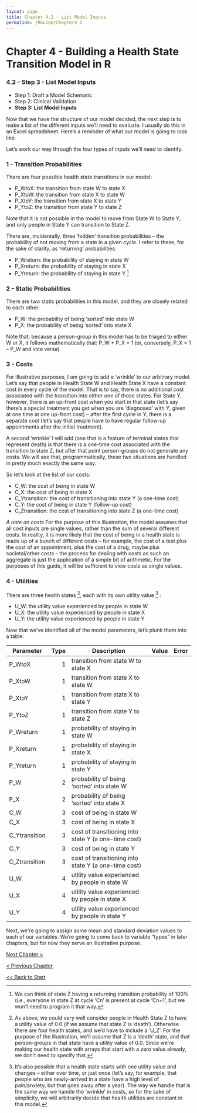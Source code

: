 ```yaml
---
layout: page
title: Chapter 4.2 - List Model Inputs
permalink: /RGuide/Chapter4_2
---
```


# Chapter 4 - Building a Health State Transition Model in R
### 4.2 - Step 3 - List Model Inputs
- Step 1: Draft a Model Schematic
- Step 2: Clinical Validation
- **Step 3: List Model Inputs**

Now that we have the structure of our model decided, the next step is to make a list of the different inputs we’ll need to evaluate. I usually do this in an Excel spreadsheet. Here’s a reminder of what our model is going to look like:
 
Let’s work our way through the four types of inputs we’ll need to identify.

### 1 -	Transition Probabilities
There are four possible health state transitions in our model:
-	P_WtoX: the transition from state W to state X
-	P_XtoW: the transition from state X to state W
-	P_XtoY: the transition from state X to state Y
-	P_YtoZ: the transition from state Y to state Z

Note that it is not possible in the model to move from State W to State Y, and only people in State Y can transition to State Z.

There are, incidentally, three ‘hidden’ transition probabilities – the probability of not moving from a state in a given cycle. I refer to these, for the sake of clarity, as ‘returning’ probabilities:

-	P_Wreturn: the probability of staying in state W
-	P_Xreturn: the probability of staying in state X
-	P_Yreturn: the probability of staying in state Y [^1]

[^1]: We can think of state Z having a returning transition probability of 100% (i.e., everyone in state Z at cycle ‘Cn’ is present at cycle ‘Cn+1’, but we won’t need to program it that way.

### 2 -	Static Probabilities
There are two static probabilities in this model, and they are closely related to each other:
-	P_W: the probability of being ‘sorted’ into state W
-	P_X: the probability of being ‘sorted’ into state X

Note that, because a person-group in this model has to be triaged to either W or X, it follows mathematically that: P_W + P_X = 1 (or, conversely, P_X = 1 – P_W and vice versa).

### 3 -	Costs
For illustrative purposes, I am going to add a ‘wrinkle’ to our arbitrary model. Let’s say that people in Health State W and Health State X have a constant cost in every cycle of the model. That is to say, there is no additional cost associated with the transition into either one of those states. For State Y, however, there is an up-front cost when you start in that state (let’s say there’s a special treatment you get when you are ‘diagnosed’ with Y, given at one time at one up-front cost) – after the first cycle in Y, there is a separate cost (let’s say that people have to have regular follow-up appointments after the initial treatment).

A second ‘wrinkle’ I will add (one that is a feature of terminal states that represent death) is that there is a one-time cost associated with the transition to state Z, but after that point person-groups do not generate any costs. We will see that, programmatically, these two situations are handled in pretty much exactly the same way.
 
So let’s look at the list of our costs:
-	C_W: the cost of being in state W
-	C_X: the cost of being in state X
-	C_Ytransition: the cost of transitioning into state Y (a one-time cost)
-	C_Y: the cost of being in state Y (follow-up cost)
-	C_Ztransition: the cost of transitioning into state Z (a one-time cost)

*A note on costs*
For the purpose of this illustration, the model assumes that all cost inputs are single values, rather than the sum of several different costs. In reality, it is more likely that the cost of being in a health state is made up of a bunch of different costs – for example, the cost of a test plus the cost of an appointment, plus the cost of a drug, maybe plus societal/other costs – the process for dealing with costs as such an aggregate is just the application of a simple bit of arithmetic. For the purposes of this guide, it will be sufficient to view costs as single values.

### 4 -	Utilities
There are three health states [^2], each with its own utility value [^3] :
-	U_W: the utility value experienced by people in state W
-	U_X: the utility value experienced by people in state X
-	U_Y: the utility value experienced by people in state Y

[^2]: As above, we could very well consider people in Health State Z to have a utility value of 0.0 (if we assume that state Z is ‘death’). Otherwise there are four health states, and we’d have to include a ‘U_Z’. For the purpose of the illustration, we’ll assume that Z is a ‘death’ state, and that person-groups in that state have a utility value of 0.0. Since we're making our health state with arrays that start with a zero value already, we don't need to specify that.

[^3]: It’s also possible that a health state starts with one utility value and changes – either over time, or just once (let’s say, for example, that people who are newly-arrived in a state have a high level of pain/anxiety, but that goes away after a year). The way we handle that is the same way we handle the ‘wrinkle’ in costs, so for the sake of simplicity, we will arbitrarily decide that health utilities are constant in this model.

Now that we’ve identified all of the model parameters, let’s plunk them into a table: 

| Parameter | Type | Description | Value | Error |
| --------- |-----:| ------------| ----- | ----- |
| P_WtoX    | 1 | transition from state W to state X | | |
| P_XtoW	| 1	| transition from state X to state W | | |			
| P_XtoY	| 1 | transition from state X to state Y | | |
| P_YtoZ	| 1	| transition from state Y to state Z | | |
| P_Wreturn	| 1 | probability of staying in state W	| | |
| P_Xreturn	| 1	| probability of staying in state X | | |
| P_Yreturn	| 1 | probability of staying in state Y	| | |
| P_W	| 2 | probability of being ‘sorted’ into state W | | |
| P_X |	2	| probability of being ‘sorted’ into state X | | |
| C_W |	3 | cost of being in state W | | |
| C_X | 3| cost of being in state X	| | |
| C_Ytransition | 3|	cost of transitioning into state Y (a one-time cost) | | |
| C_Y	|3|	cost of being in state Y		| | |
| C_Ztransition	| 3 | cost of transitioning into state Y (a one-time cost)	| | |
| U_W |	4 |	utility value experienced by people in state W	| | |
| U_X |	4 |	utility value experienced by people in state X	| | |
| U_Y | 4 |	utility value experienced by people in state Y	| | |

Next, we're going to assign some mean and standard deviation values to each of our variables. We’re going to come back to variable “types” in later chapters, but for now they serve an illustrative purpose.

[Next Chapter >](http://healthyuncertainty.github.io/RGuide/Chapter4_3)

[< Previous Chapter](http://healthyuncertainty.github.io/RGuide/Chapter4_1)

[<< Back to Start](http://healthyuncertainty.github.io/RGuide/Introduction)